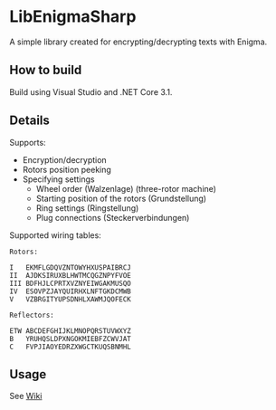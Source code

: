 # LibEnigmaSharp

A simple library created for encrypting/decrypting texts with Enigma.

## How to build

Build using Visual Studio and .NET Core 3.1.

## Details

Supports:
- Encryption/decryption
- Rotors position peeking
- Specifying settings
  - Wheel order (Walzenlage) (three-rotor machine)
  - Starting position of the rotors (Grundstellung) 
  - Ring settings (Ringstellung)
  - Plug connections (Steckerverbindungen)

Supported wiring tables:
```
Rotors:

I   EKMFLGDQVZNTOWYHXUSPAIBRCJ
II  AJDKSIRUXBLHWTMCQGZNPYFVOE
III BDFHJLCPRTXVZNYEIWGAKMUSQO
IV  ESOVPZJAYQUIRHXLNFTGKDCMWB
V   VZBRGITYUPSDNHLXAWMJQOFECK

Reflectors:

ETW ABCDEFGHIJKLMNOPQRSTUVWXYZ
B   YRUHQSLDPXNGOKMIEBFZCWVJAT
C   FVPJIAOYEDRZXWGCTKUQSBNMHL
```

## Usage

See [Wiki](https://github.com/wak-sudo/LibEnigmaSharp/blob/master/WIKI.md)
